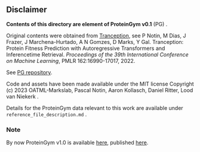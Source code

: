 ## Disclaimer

__Contents of this directory are element of ProteinGym v0.1__ (PG) .


Original contents were obtained from [Tranception](https://proceedings.mlr.press/v162/notin22a.html),
see P Notin, M Dias, J Frazer, J Marchena-Hurtado, A N Gomzes, D Marks, Y Gal. Tranception: Protein Fitness Prediction with Autoregressive Transformers and Inferencetime Retrieval. _Proceedings of the 39th International Conference on Machine Learning_, PMLR 162:16990-17017, 2022.

See [PG repository](https://github.com/OATML-Markslab/ProteinGym?tab=MIT-1-ov-file).

Code and assets have been made available under the MIT license Copyright (c) 2023 OATML-Markslab, Pascal Notin, Aaron Kollasch, Daniel Ritter, Lood van Niekerk .


Details for the ProteinGym data relevant to this work are available under `reference_file_description.md` .


### Note
By now ProteinGym v1.0 is available [here](https://proteingym.org), published [here](https://proceedings.neurips.cc/paper_files/paper/2023/hash/cac723e5ff29f65e3fcbb0739ae91bee-Abstract-Datasets_and_Benchmarks.html).